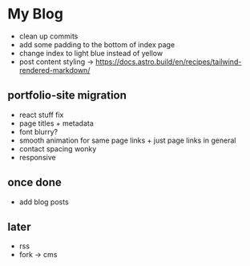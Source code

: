 # My Blog

- clean up commits
- add some padding to the bottom of index page
- change index to light blue instead of yellow
- post content styling -> <https://docs.astro.build/en/recipes/tailwind-rendered-markdown/>

## portfolio-site migration

- react stuff fix
- page titles + metadata
- font blurry?
- smooth animation for same page links + just page links in general
- contact spacing wonky
- responsive

## once done

- add blog posts

## later

- rss
- fork -> cms
